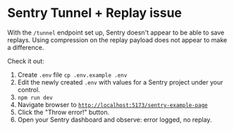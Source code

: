 # Sentry Tunnel + Replay issue

With the `/tunnel` endpoint set up, Sentry doesn't appear to be able to save replays. Using compression on the replay payload
does not appear to make a difference.

Check it out:

1. Create `.env` file `cp .env.example .env`
2. Edit the newly created `.env` with values for a Sentry project under your control.
3. `npm run dev`
4. Navigate browser to [`http://localhost:5173/sentry-example-page`](http://localhost:5173/sentry-example-page)
5. Click the "Throw error!" button.
6. Open your Sentry dashboard and observe: error logged, no replay.

